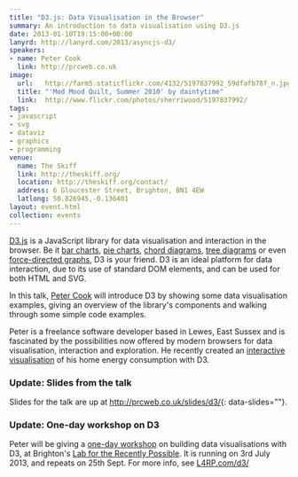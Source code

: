 ```yaml
---
title: "D3.js: Data Visualisation in the Browser"
summary: An introduction to data visualisation using D3.js
date: 2013-01-10T19:15:00+00:00
lanyrd: http://lanyrd.com/2013/asyncjs-d3/
speakers:
- name: Peter Cook
  link: http://prcweb.co.uk
image:
  url:   http://farm5.staticflickr.com/4132/5197837992_59dfafb78f_n.jpg
  title: "'Mod Mood Quilt, Summer 2010' by daintytime"
  link:  http://www.flickr.com/photos/sherriwood/5197837992/
tags:
- javascript
- svg
- dataviz
- graphics
- programming
venue:
  name: The Skiff
  link: http://theskiff.org/
  location: http://theskiff.org/contact/
  address: 6 Gloucester Street, Brighton, BN1 4EW
  latlong: 50.826945,-0.136401
layout: event.html
collection: events
---
```


[D3.js][d3.js] is a JavaScript library for data visualisation and interaction in the browser. Be it [bar charts][barcharts], [pie charts][piecharts], [chord diagrams][chorddiagrams], [tree diagrams][treediagrams] or even [force-directed graphs][forcedirected], D3 is your friend. D3 is an ideal platform for data interaction, due to its use of standard DOM elements, and can be used for both HTML and SVG.

In this talk, [Peter Cook][peter] will introduce D3 by showing some data visualisation examples, giving an overview of the library's components and walking through some simple code examples.

Peter is a freelance software developer based in Lewes, East Sussex and is fascinated by the possibilities now offered by modern browsers for data visualisation, interaction and exploration. He recently created an [interactive visualisation][energy] of his home energy consumption with D3.


### Update: Slides from the talk

Slides for the talk are up at
<http://prcweb.co.uk/slides/d3/>{: data-slides=""}.


### Update: One-day workshop on D3

Peter will be giving a [one-day workshop](http://L4RP.com/d3/) on building data visualisations with D3, at Brighton's [Lab for the Recently Possible](http://L4RP.com). It is running on 3rd July 2013, and repeats on 25th Sept. For more info, see [L4RP.com/d3/](http://L4RP.com/d3/)


[d3.js]: http://d3js.org/
[barcharts]: http://bl.ocks.org/3885304
[piecharts]: http://bl.ocks.org/3887235
[chorddiagrams]: http://bl.ocks.org/4062006
[treediagrams]: http://bl.ocks.org/4063550
[forcedirected]: http://bl.ocks.org/4062045
[peter]: http://prcweb.co.uk
[energy]: http://www.prcweb.co.uk/lab/energy
